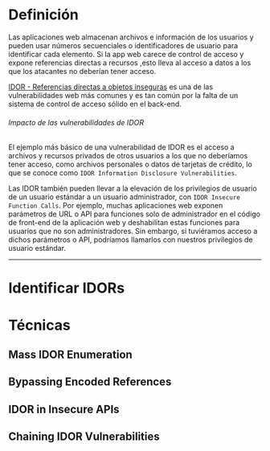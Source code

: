 # Definición

Las aplicaciones web almacenan archivos e información de los usuarios y pueden usar números secuenciales o identificadores de usuario para identificar cada elemento. Si la app web carece de control de acceso y expone referencias directas a recursos ,esto lleva al acceso a datos a los que los atacantes no deberían tener acceso.

[IDOR - Referencias directas a objetos inseguras](https://owasp.org/www-project-web-security-testing-guide/latest/4-Web_Application_Security_Testing/05-Authorization_Testing/04-Testing_for_Insecure_Direct_Object_References) es una de las vulnerabilidades web más comunes y es tan común por la falta de un sistema de control de acceso sólido en el back-end.
###### Impacto de las vulnerabilidades de IDOR
El ejemplo más básico de una vulnerabilidad de IDOR es el acceso a archivos y recursos privados de otros usuarios a los que no deberíamos tener acceso, como archivos personales o datos de tarjetas de crédito, lo que se conoce como `IDOR Information Disclosure Vulnerabilities`.

Las IDOR también pueden llevar a la elevación de los privilegios de usuario de un usuario estándar a un usuario administrador, con `IDOR Insecure Function Calls`. Por ejemplo, muchas aplicaciones web exponen parámetros de URL o API para funciones solo de administrador en el código de front-end de la aplicación web y deshabilitan estas funciones para usuarios que no son administradores. Sin embargo, si tuviéramos acceso a dichos parámetros o API, podríamos llamarlos con nuestros privilegios de usuario estándar.

-------
# Identificar IDORs


# Técnicas

## Mass IDOR Enumeration

## Bypassing Encoded References

## IDOR in Insecure APIs

## Chaining IDOR Vulnerabilities


